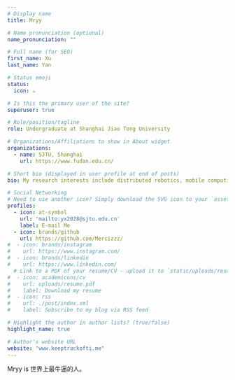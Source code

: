 ```yaml
---
# Display name
title: Mryy

# Name pronunciation (optional)
name_pronunciation: ""

# Full name (for SEO)
first_name: Xu
last_name: Yan

# Status emoji
status:
  icon: ☕️

# Is this the primary user of the site?
superuser: true

# Role/position/tagline
role: Undergraduate at Shanghai Jiao Tong University

# Organizations/Affiliations to show in About widget
organizations:
  - name: SJTU, Shanghai
    url: https://www.fudan.edu.cn/

# Short bio (displayed in user profile at end of posts)
bio: My research interests include distributed robotics, mobile computing and programmable matter.

# Social Networking
# Need to use another icon? Simply download the SVG icon to your `assets/media/icons/` folder.
profiles:
  - icon: at-symbol
    url: 'mailto:yx2028@sjtu.edu.cn'
    label: E-mail Me
  - icon: brands/github
    url: https://github.com/Mercizzz/
#  - icon: brands/instagram
#    url: https://www.instagram.com/
#  - icon: brands/linkedin
#    url: https://www.linkedin.com/
  # Link to a PDF of your resume/CV - upload it to `static/uploads/resume.pdf`
#  - icon: academicons/cv
#    url: uploads/resume.pdf
#    label: Download my resume
#  - icon: rss
#    url: ./post/index.xml
#    label: Subscribe to my blog via RSS feed

# Highlight the author in author lists? (true/false)
highlight_name: true

# Author's website URL
website: "www.keeptrackofti.me"
---
```


Mryy is 世界上最牛逼的人。
